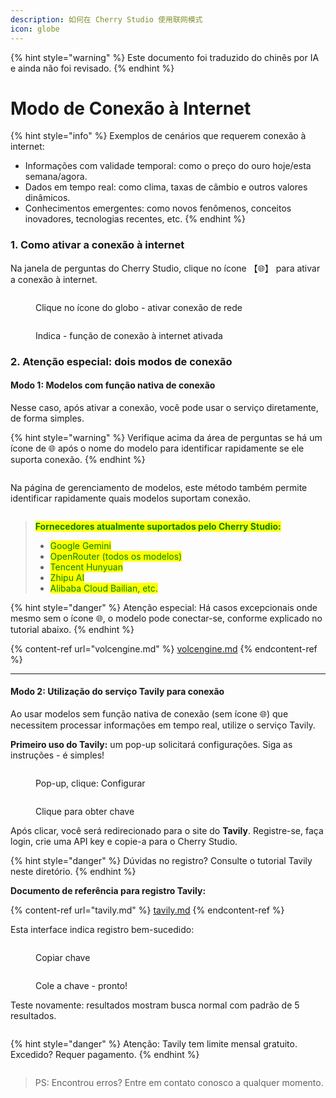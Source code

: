 ```yaml
---
description: 如何在 Cherry Studio 使用联网模式
icon: globe
---
```


{% hint style="warning" %}
Este documento foi traduzido do chinês por IA e ainda não foi revisado.
{% endhint %}

# Modo de Conexão à Internet

{% hint style="info" %}
Exemplos de cenários que requerem conexão à internet:

* Informações com validade temporal: como o preço do ouro hoje/esta semana/agora.
* Dados em tempo real: como clima, taxas de câmbio e outros valores dinâmicos.
* Conhecimentos emergentes: como novos fenômenos, conceitos inovadores, tecnologias recentes, etc.
{% endhint %}

### 1. Como ativar a conexão à internet

Na janela de perguntas do Cherry Studio, clique no ícone 【🌐】 para ativar a conexão à internet.

<figure><img src="../.gitbook/assets/image (94).png" alt=""><figcaption><p>Clique no ícone do globo - ativar conexão de rede</p></figcaption></figure>

<figure><img src="../.gitbook/assets/image (96).png" alt=""><figcaption><p>Indica - função de conexão à internet ativada</p></figcaption></figure>

### 2. Atenção especial: dois modos de conexão

#### Modo 1: Modelos com função nativa de conexão

Nesse caso, após ativar a conexão, você pode usar o serviço diretamente, de forma simples.

{% hint style="warning" %}
Verifique acima da área de perguntas se há um ícone de 🌐 após o nome do modelo para identificar rapidamente se ele suporta conexão.
{% endhint %}

<figure><img src="../.gitbook/assets/image (100).png" alt=""><figcaption></figcaption></figure>

Na página de gerenciamento de modelos, este método também permite identificar rapidamente quais modelos suportam conexão.

<figure><img src="../.gitbook/assets/image (101).png" alt=""><figcaption></figcaption></figure>

> <mark style="color:green;">**Fornecedores atualmente suportados pelo Cherry Studio:**</mark>
>
> * <mark style="color:green;">Google Gemini</mark>
> * <mark style="color:green;">OpenRouter (todos os modelos)</mark>
> * <mark style="color:green;">Tencent Hunyuan</mark>
> * <mark style="color:green;">Zhipu AI</mark>
> * <mark style="color:green;">Alibaba Cloud Bailian, etc.</mark>

{% hint style="danger" %}
Atenção especial:
Há casos excepcionais onde mesmo sem o ícone 🌐, o modelo pode conectar-se, conforme explicado no tutorial abaixo.
{% endhint %}

{% content-ref url="volcengine.md" %}
[volcengine.md](volcengine.md)
{% endcontent-ref %}

***

#### Modo 2: Utilização do serviço Tavily para conexão

Ao usar modelos sem função nativa de conexão (sem ícone 🌐) que necessitem processar informações em tempo real, utilize o serviço Tavily.

**Primeiro uso do Tavily:** um pop-up solicitará configurações. Siga as instruções - é simples!

<figure><img src="../.gitbook/assets/image (102).png" alt=""><figcaption><p>Pop-up, clique: Configurar</p></figcaption></figure>

<figure><img src="../.gitbook/assets/image (104).png" alt=""><figcaption><p>Clique para obter chave</p></figcaption></figure>

Após clicar, você será redirecionado para o site do **Tavily**. Registre-se, faça login, crie uma API key e copie-a para o Cherry Studio.

{% hint style="danger" %}
Dúvidas no registro? Consulte o tutorial Tavily neste diretório.
{% endhint %}

**Documento de referência para registro Tavily:**

{% content-ref url="tavily.md" %}
[tavily.md](tavily.md)
{% endcontent-ref %}

Esta interface indica registro bem-sucedido:

<figure><img src="../.gitbook/assets/image (105).png" alt=""><figcaption><p>Copiar chave</p></figcaption></figure>

<figure><img src="../.gitbook/assets/image (108).png" alt=""><figcaption><p>Cole a chave - pronto!</p></figcaption></figure>

Teste novamente: resultados mostram busca normal com padrão de 5 resultados.

<figure><img src="../.gitbook/assets/image (107).png" alt=""><figcaption></figcaption></figure>

{% hint style="danger" %}
Atenção: Tavily tem limite mensal gratuito. Excedido? Requer pagamento.
{% endhint %}

<figure><img src="../.gitbook/assets/image (106).png" alt=""><figcaption></figcaption></figure>

> PS: Encontrou erros? Entre em contato conosco a qualquer momento.